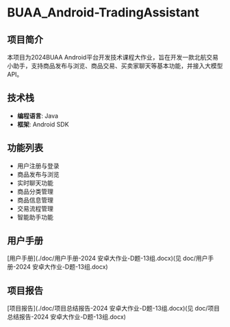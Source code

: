# BUAA_Android-TradingAssistant

## 项目简介

本项目为2024BUAA Android平台开发技术课程大作业，旨在开发一款北航交易小助手，支持商品发布与浏览、商品交易、买卖家聊天等基本功能，并接入大模型API。

## 技术栈

- **编程语言**: Java
- **框架**: Android SDK

## 功能列表

- 用户注册与登录
- 商品发布与浏览
- 实时聊天功能
- 商品分类管理
- 商品信息管理
- 交易流程管理
- 智能助手功能

## 用户手册

[用户手册](./doc/用户手册-2024 安卓大作业-D题-13组.docx)(见 doc/用户手册-2024 安卓大作业-D题-13组.docx)

## 项目报告

[项目报告](./doc/项目总结报告-2024 安卓大作业-D题-13组.docx)(见 doc/项目总结报告-2024 安卓大作业-D题-13组.docx)

